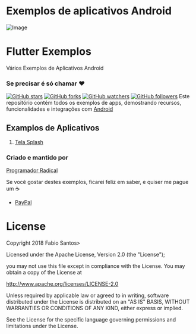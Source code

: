 # Exemplos de aplicativos Android

﻿![Image](images/github_banner.png)

# Flutter Exemplos
Vários Exemplos de Aplicativos Android

### Se precisar é só chamar :heart:

[![GitHub stars](https://img.shields.io/github/stars/programadornatal/android_exemplos.svg?style=social&label=Star)](https://github.com/programadornatal/android_exemplos) [![GitHub forks](https://img.shields.io/github/forks/programadornatal/android_exemplos.svg?style=social&label=Fork)](https://github.com/programadornatal/android_exemplos/fork) [![GitHub watchers](https://img.shields.io/github/watchers/programadornatal/android_exemplos.svg?style=social&label=Watch)](https://github.com/programadornatal/android_exemplos) [![GitHub followers](https://img.shields.io/github/followers/programadornatal.svg?style=social&label=Follow)](https://github.com/programadornatal/android_exemplos) Este repositório contém todos os exemplos de apps, demostrando recursos, funcionalidades e integrações com [Android](https://developer.android.com/)

## Examplos de Aplicativos

1.  [Tela Splash](/splash_android)

### Criado e mantido por

[Programador Radical](https://github.com/programadornatal)
> 
Se você gostar destes exemplos, ficarei feliz em saber, e quiser me pague um :coffee:
>

 - [PayPal](https://paypal.me/programadorradical)

# License

 Copyright 2018 Fabio Santos>

Licensed under the Apache License, Version 2.0 (the "License");

you may not use this file except in compliance with the License.
You may obtain a copy of the License at

 http://www.apache.org/licenses/LICENSE-2.0


Unless required by applicable law or agreed to in writing, software
distributed under the License is distributed on an "AS IS" BASIS,
WITHOUT WARRANTIES OR CONDITIONS OF ANY KIND, either express or implied.

See the License for the specific language governing permissions and limitations under the License.

